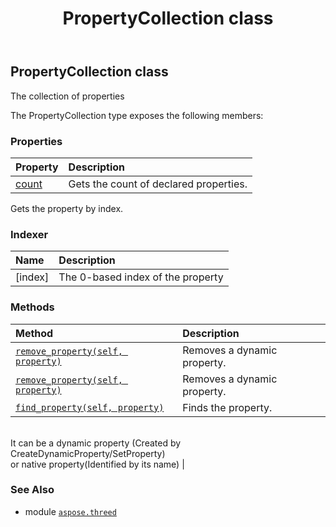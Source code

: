 ﻿---
title: PropertyCollection class
second_title: Aspose.3D for Python via .NET API References
description: 
type: docs
weight: 190
url: /python-net/aspose.threed/propertycollection/
is_root: false
---

## PropertyCollection class

The collection of properties



The PropertyCollection type exposes the following members:

### Properties
| Property | Description |
| :- | :- |
| [count](/3d/python-net/aspose.threed/propertycollection/count) | Gets the count of declared properties. |



Gets the property by index.
### Indexer
| Name | Description |
| :- | :- |
| [index] | The 0-based index of the property |


### Methods
| Method | Description |
| :- | :- |
| [`remove_property(self, property)`](/3d/python-net/aspose.threed/propertycollection/remove_property/#aspose.threed.property) | Removes a dynamic property. |
| [`remove_property(self, property)`](/3d/python-net/aspose.threed/propertycollection/remove_property/#str) | Removes a dynamic property. |
| [`find_property(self, property)`](/3d/python-net/aspose.threed/propertycollection/find_property/#str) | Finds the property.<br/>It can be a dynamic property (Created by CreateDynamicProperty/SetProperty) <br/>or native property(Identified by its name) |



### See Also
* module [`aspose.threed`](..)

